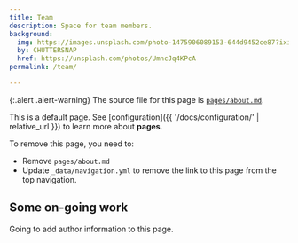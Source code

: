 ```yaml
---
title: Team
description: Space for team members.
background:
  img: https://images.unsplash.com/photo-1475906089153-644d9452ce87?ixid=MnwxMjA3fDB8MHxwaG90by1wYWdlfHx8fGVufDB8fHx8&auto=format&fit=crop&w=1200&q=80
  by: CHUTTERSNAP
  href: https://unsplash.com/photos/UmncJq4KPcA
permalink: /team/

---
```


{:.alert .alert-warning}
The source file for this page is [`pages/about.md`](https://raw.githubusercontent.com/peterdesmet/petridish/main/pages/about.md).

This is a default page. See [configuration]({{ '/docs/configuration/' | relative_url }}) to learn more about **pages**.

To remove this page, you need to:

- Remove `pages/about.md`
- Update `_data/navigation.yml` to remove the link to this page from the top navigation.

## Some on-going work

Going to add author information to this page.
